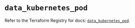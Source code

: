 # `data_kubernetes_pod`

Refer to the Terraform Registry for docs: [`data_kubernetes_pod`](https://registry.terraform.io/providers/hashicorp/kubernetes/2.32.0/docs/data-sources/pod).
